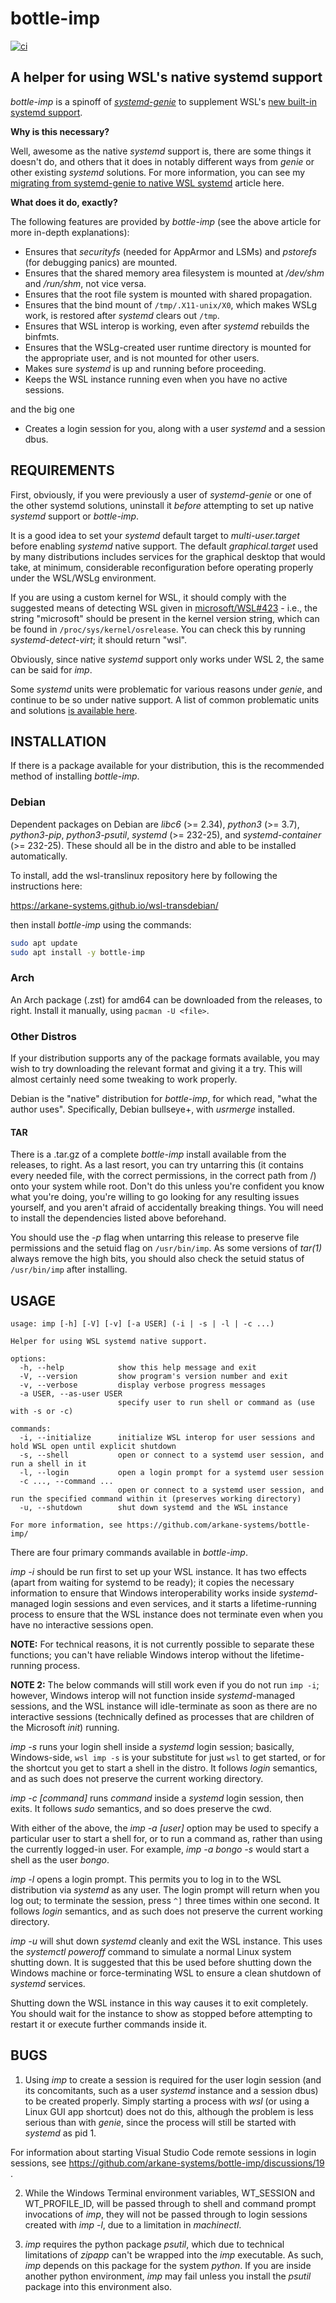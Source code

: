 # bottle-imp

[ ![ci](https://github.com/arkane-systems/bottle-imp/workflows/ci/badge.svg?branch=master) ](https://github.com/arkane-systems/bottle-imp/actions?query=workflow%3Aci+branch%3Amaster)

## A helper for using WSL's native systemd support

_bottle-imp_ is a spinoff of _[systemd-genie](http://github.com/arkane-systems/genie)_
to supplement WSL's [new built-in systemd support](https://devblogs.microsoft.com/commandline/systemd-support-is-now-available-in-wsl/).

**Why is this necessary?**

Well, awesome as the native _systemd_ support is, there are some things it
doesn't do, and others that it does in notably different ways from _genie_
or other existing _systemd_ solutions. For more information, you can see my
[migrating from systemd-genie to native WSL systemd](https://randombytes.substack.com/p/migrating-from-systemd-genie-to-native)
article here.

**What does it do, exactly?**

The following features are provided by _bottle-imp_ (see the above article for more in-depth explanations):

  * Ensures that _securityfs_ (needed for AppArmor and LSMs) and _pstorefs_ (for debugging panics) are mounted.
  * Ensures that the shared memory area filesystem is mounted at _/dev/shm_ and _/run/shm_, not vice versa.
  * Ensures that the root file system is mounted with shared propagation.
  * Ensures that the bind mount of `/tmp/.X11-unix/X0`, which makes WSLg work, is restored after _systemd_ clears out `/tmp`.
  * Ensures that WSL interop is working, even after _systemd_ rebuilds the binfmts.
  * Ensures that the WSLg-created user runtime directory is mounted for the appropriate user, and is not mounted for other users.
  * Makes sure _systemd_ is up and running before proceeding.
  * Keeps the WSL instance running even when you have no active sessions.

and the big one

  * Creates a login session for you, along with a user _systemd_ and a session dbus.

## REQUIREMENTS

First, obviously, if you were previously a user of _systemd-genie_ or one of the other systemd solutions, uninstall it _before_ attempting to set up native _systemd_ support or _bottle-imp_.

It is a good idea to set your _systemd_ default target to _multi-user.target_ before enabling _systemd_ native support. The default _graphical.target_ used by many distributions includes services for the graphical desktop that would take, at minimum, considerable reconfiguration before operating properly under the WSL/WSLg environment.

If you are using a custom kernel for WSL, it should comply with the suggested means of detecting WSL given in [microsoft/WSL#423](https://github.com/microsoft/WSL/issues/423) - i.e., the string "microsoft" should be present in the kernel version string, which can be found in `/proc/sys/kernel/osrelease`. You can check this by running _systemd-detect-virt_; it should return "wsl".

Obviously, since native _systemd_ support only works under WSL 2, the same can be said for _imp_.

Some _systemd_ units were problematic for various reasons under _genie_, and continue to be so under native support.
A list of common problematic units and solutions [is available here](https://randombytes.substack.com/p/problematic-systemd-units-under-wsl).

## INSTALLATION

If there is a package available for your distribution, this is the recommended method of installing _bottle-imp_.

### Debian
Dependent packages on Debian are _libc6_ (>= 2.34), _python3_ (>= 3.7), _python3-pip_, _python3-psutil_, _systemd_ (>= 232-25), and _systemd-container_ (>= 232-25). These should all be in the distro and able to be installed automatically.

To install, add the wsl-translinux repository here by following the instructions here:

https://arkane-systems.github.io/wsl-transdebian/

then install _bottle-imp_ using the commands:

```bash
sudo apt update
sudo apt install -y bottle-imp
```

### Arch

An Arch package (.zst) for amd64 can be downloaded from the releases, to right. Install it manually, using `pacman -U <file>`.

### Other Distros

If your distribution supports any of the package formats available, you may wish to try downloading the relevant format and giving it a try. This will almost certainly need some tweaking to work properly.

Debian is the "native" distribution for _bottle-imp_, for which read, "what the author uses". Specifically, Debian bullseye+, with _usrmerge_ installed.

#### TAR

There is a .tar.gz of a complete _bottle-imp_ install available from the releases, to right. As a last resort, you can try untarring this (it contains every needed file, with the correct permissions, in the correct path from /) onto your system while root. Don't do this unless you're confident you know what you're doing, you're willing to go looking for any resulting issues yourself, and you aren't afraid of accidentally breaking things. You will need to install the dependencies listed above beforehand.

You should use the _-p_ flag when untarring this release to preserve file permissions and the setuid flag on `/usr/bin/imp`. As some versions of _tar(1)_ always remove the high bits, you should also check the setuid status of `/usr/bin/imp` after installing.

## USAGE

```
usage: imp [-h] [-V] [-v] [-a USER] (-i | -s | -l | -c ...)

Helper for using WSL systemd native support.

options:
  -h, --help            show this help message and exit
  -V, --version         show program's version number and exit
  -v, --verbose         display verbose progress messages
  -a USER, --as-user USER
                        specify user to run shell or command as (use with -s or -c)

commands:
  -i, --initialize      initialize WSL interop for user sessions and hold WSL open until explicit shutdown
  -s, --shell           open or connect to a systemd user session, and run a shell in it
  -l, --login           open a login prompt for a systemd user session
  -c ..., --command ...
                        open or connect to a systemd user session, and run the specified command within it (preserves working directory)
  -u, --shutdown        shut down systemd and the WSL instance

For more information, see https://github.com/arkane-systems/bottle-imp/
```

There are four primary commands available in _bottle-imp_.

_imp -i_ should be run first to set up your WSL instance. It has two effects (apart from waiting for systemd to be ready); it copies the necessary information to ensure that Windows interoperability works inside _systemd_-managed login sessions and even services, and it starts a lifetime-running process to ensure that the WSL instance does not terminate even when you have no interactive sessions open.

**NOTE:** For technical reasons, it is not currently possible to separate these functions; you can't have reliable Windows interop without the lifetime-running process.

**NOTE 2:** The below commands will still work even if you do not run `imp -i`; however, Windows interop will not function inside _systemd_-managed sessions, and the WSL instance will idle-terminate as soon as there are no interactive sessions (technically defined as processes that are children of the Microsoft _init_) running.

_imp -s_ runs your login shell inside a _systemd_ login session; basically, Windows-side, `wsl imp -s` is your substitute for just `wsl` to get started, or for the shortcut you get to start a shell in the distro. It follows _login_ semantics, and as such does not preserve the current working directory.

_imp -c [command]_ runs _command_ inside a _systemd_ login session, then exits. It follows _sudo_ semantics, and so does preserve the cwd.

With either of the above, the _imp -a [user]_ option may be used to specify a particular user to start a shell for, or to run a command as, rather than using the currently logged-in user. For example, _imp -a bongo -s_ would start a shell as the user _bongo_.

_imp -l_ opens a login prompt. This permits you to log in to the WSL distribution via _systemd_ as any user. The login prompt will return when you log out; to terminate the session, press `^]` three times within one second. It follows _login_ semantics, and as such does not preserve the current working directory.

_imp -u_ will shut down _systemd_ cleanly and exit the WSL instance. This uses the _systemctl poweroff_ command to
simulate a normal Linux system shutting down. It is suggested that this be used before shutting down the Windows machine or force-terminating WSL to ensure a clean shutdown of _systemd_ services.

Shutting down the WSL instance in this way causes it to exit completely. You should wait for the instance to show as stopped before attempting to restart it or execute further commands inside it.

## BUGS

1. Using _imp_ to create a session is required for the user login session (and its concomitants, such as a user _systemd_ instance and a session dbus) to be created properly. Simply starting a process with _wsl_ (or using a Linux GUI app shortcut) does not do this, although the problem is less serious than with _genie_, since the process will still be started with _systemd_ as pid 1.

For information about starting Visual Studio Code remote sessions in login sessions, see https://github.com/arkane-systems/bottle-imp/discussions/19 .

2. While the Windows Terminal environment variables, WT_SESSION and WT_PROFILE_ID, will be passed through to shell and command prompt invocations of _imp_, they will not be passed through to login sessions created with _imp -l_, due to a limitation in _machinectl_.

3. _imp_ requires the python package _psutil_, which due to technical limitations of _zipapp_ can't be wrapped into the _imp_ executable. As such, _imp_ depends on this package for the system _python_. If you are inside another python environment, _imp_ may fail unless you install the _psutil_ package into this environment also.

